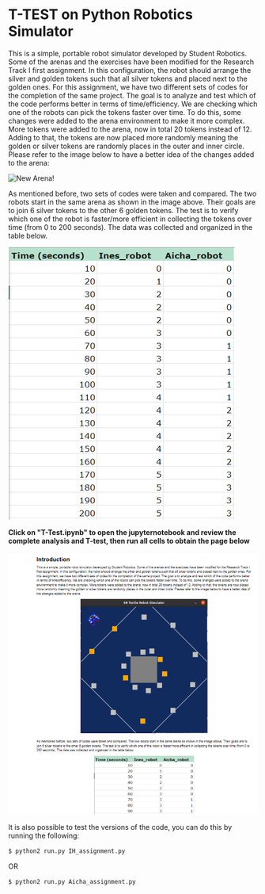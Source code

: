 T-TEST on Python Robotics Simulator
================================

This is a simple, portable robot simulator developed by Student Robotics. Some of the arenas and the exercises have been modified for the Research Track I first assignment. In this configuration, the robot should arrange the silver and golden tokens such that all silver tokens and placed next to the golden ones. For this assignment, we have two different sets of codes for the completion of the same project. The goal is to analyze and test which of the code performs better in terms of time/efficiency. We are checking which one of the robots can pick the tokens faster over time. To do this, some changes were added to the arena environment to make it more complex. More tokens were added to the arena, now in total 20 tokens instead of 12. Adding to that, the tokens are now placed more randomly meaning the golden or silver tokens are randomly places in the outer and inner circle. Please refer to the image below to have a better idea of the changes added to the arena:

![New Arena!](firstnewarena.png "newarena")

As mentioned before, two sets of codes were taken and compared. The two robots start in the same arena as shown in the image above. Their goals are to join 6 silver tokens to the other 6 golden tokens. The test is to verify which one of the robot is faster/more efficient in collecting the tokens over time (from 0 to 200 seconds). The data was collected and organized in the table below.

![data table!](testtable.png "newarena")

**Click on "T-Test.ipynb" to open the jupyternotebook and review the complete analysis and T-test, then run all cells to obtain the page below**

![notebook!](page.png "notebook")

It is also possible to test the versions of the code, you can do this by running the following: 

```bash
$ python2 run.py IH_assignment.py
```
OR

```bash
$ python2 run.py Aicha_assignment.py
```
